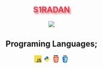 <h2 align="center" style="color:#e63946;text-shadow: 3px 4px 4px rgba(205, 50, 70, 0.7);">S1RADAN</h2>

<div align="center">
    <a href="https://discord.com/users/487269290400153610" title="Discord Account"><img src="https://lanyard-profile-readme.vercel.app/api/487269290400153610"></a>
</div>


<div align="center">
<h2>Programing Languages;</h1>
<img height="20" src="https://raw.githubusercontent.com/github/explore/80688e429a7d4ef2fca1e82350fe8e3517d3494d/topics/javascript/javascript.png">
<img height="20" src="https://raw.githubusercontent.com/github/explore/80688e429a7d4ef2fca1e82350fe8e3517d3494d/topics/python/python.png">
<img height="20" src="https://raw.githubusercontent.com/github/explore/80688e429a7d4ef2fca1e82350fe8e3517d3494d/topics/html/html.png">
<img height="20" src="https://raw.githubusercontent.com/github/explore/80688e429a7d4ef2fca1e82350fe8e3517d3494d/topics/css/css.png">
</div>

